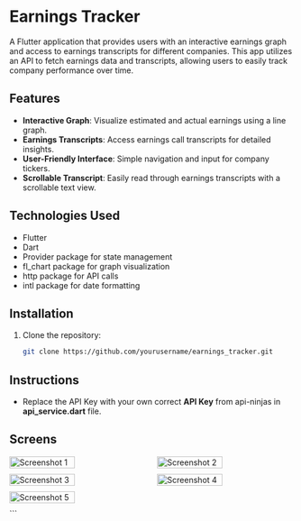 # Earnings Tracker

A Flutter application that provides users with an interactive earnings graph and access to earnings transcripts for different companies. This app utilizes an API to fetch earnings data and transcripts, allowing users to easily track company performance over time.

## Features

- **Interactive Graph**: Visualize estimated and actual earnings using a line graph.
- **Earnings Transcripts**: Access earnings call transcripts for detailed insights.
- **User-Friendly Interface**: Simple navigation and input for company tickers.
- **Scrollable Transcript**: Easily read through earnings transcripts with a scrollable text view.

## Technologies Used

- Flutter
- Dart
- Provider package for state management
- fl_chart package for graph visualization
- http package for API calls
- intl package for date formatting

## Installation

1. Clone the repository:

   ```bash
   git clone https://github.com/yourusername/earnings_tracker.git

## Instructions 

- Replace the API Key with your own correct **API Key** from api-ninjas in **api_service.dart** file.

## Screens

<div style="display: flex; flex-wrap: wrap; justify-content: space-between;"> <img src="Assets/Images/1.jpg" alt="Screenshot 1" width="48%" style="margin-bottom: 10px;"/> <img src="Assets/Images/2.jpg" alt="Screenshot 2" width="48%" style="margin-bottom: 10px;"/> <img src="Assets/Images/3.jpg" alt="Screenshot 3" width="48%" style="margin-bottom: 10px;"/> <img src="Assets/Images/4.jpg" alt="Screenshot 4" width="48%" style="margin-bottom: 10px;"/> <img src="Assets/Images/5.jpg" alt="Screenshot 5" width="48%" style="margin-bottom: 10px;"/> </div> ```